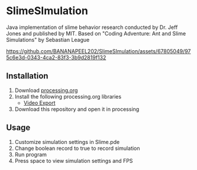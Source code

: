 # SlimeSImulation
Java implementation of slime behavior research conducted by Dr. Jeff Jones and published by MIT. Based on "Coding Adventure: Ant and Slime Simulations" by Sebastian League

https://github.com/BANANAPEEL202/SlimeSImulation/assets/67805049/975c6e3d-0343-4ca2-83f3-3b9d2819f132

## Installation
1. Download [processing.org](https://processing.org/download)
2. Install the following processing.org libraries
   - [Video Export]([https://github.com/garciadelcastillo/-dashed-lines-for-processing-](https://github.com/hamoid/video_export_processing))
3. Download this repository and open it in processing

## Usage
1. Customize simulation settings in Slime.pde
2. Change boolean record to true to record simulation
3. Run program
4. Press space to view simulation settings and FPS


